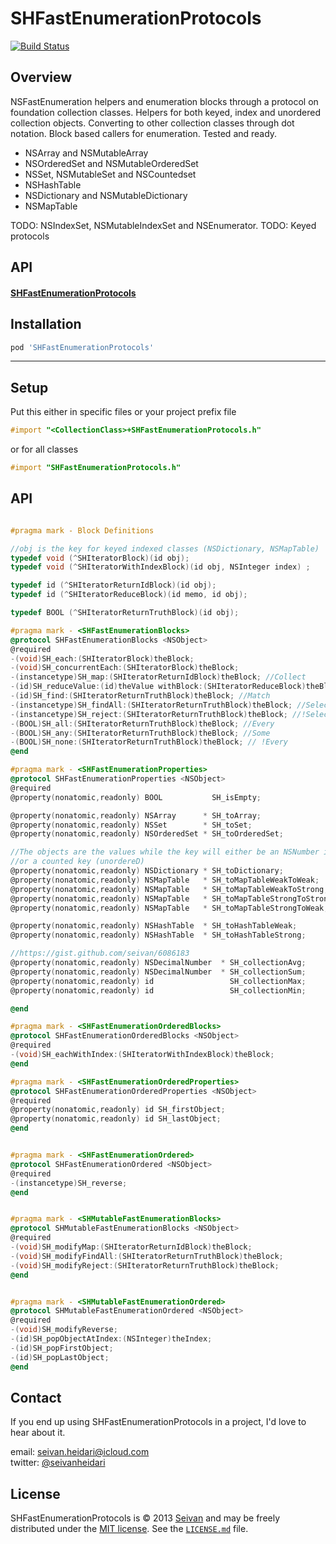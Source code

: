 SHFastEnumerationProtocols
==========
[![Build Status](https://travis-ci.org/seivan/SHFastEnumerationProtocols.png?branch=master)](https://travis-ci.org/seivan/SHFastEnumerationProtocols)


Overview
--------
NSFastEnumeration helpers and enumeration blocks through a protocol on foundation collection classes.
Helpers for both keyed, index and unordered collection objects.
Converting to other collection classes through dot notation.
Block based callers for enumeration. 
Tested and ready. 

* NSArray and NSMutableArray
* NSOrderedSet and NSMutableOrderedSet
* NSSet, NSMutableSet and NSCountedset
* NSHashTable 
* NSDictionary and NSMutableDictionary 
* NSMapTable

TODO: NSIndexSet, NSMutableIndexSet and NSEnumerator. 
TODO: Keyed protocols


API
----------

#### [SHFastEnumerationProtocols](https://github.com/seivan/SHFastEnumerationProtocols#api-1)



Installation
------------

```ruby
pod 'SHFastEnumerationProtocols'
```

***

Setup
-----

Put this either in specific files or your project prefix file

```objective-c
#import "<CollectionClass>+SHFastEnumerationProtocols.h"
```
or for all classes
```objective-c
#import "SHFastEnumerationProtocols.h"
```


API
-----

```objective-c

#pragma mark - Block Definitions

//obj is the key for keyed indexed classes (NSDictionary, NSMapTable)
typedef void (^SHIteratorBlock)(id obj);
typedef void (^SHIteratorWithIndexBlock)(id obj, NSInteger index) ;

typedef id (^SHIteratorReturnIdBlock)(id obj);
typedef id (^SHIteratorReduceBlock)(id memo, id obj);

typedef BOOL (^SHIteratorReturnTruthBlock)(id obj);

#pragma mark - <SHFastEnumerationBlocks>
@protocol SHFastEnumerationBlocks <NSObject>
@required
-(void)SH_each:(SHIteratorBlock)theBlock;
-(void)SH_concurrentEach:(SHIteratorBlock)theBlock;
-(instancetype)SH_map:(SHIteratorReturnIdBlock)theBlock; //Collect
-(id)SH_reduceValue:(id)theValue withBlock:(SHIteratorReduceBlock)theBlock; //Inject/FoldLeft
-(id)SH_find:(SHIteratorReturnTruthBlock)theBlock; //Match
-(instancetype)SH_findAll:(SHIteratorReturnTruthBlock)theBlock; //Select/Filter
-(instancetype)SH_reject:(SHIteratorReturnTruthBlock)theBlock; //!Select/Filter
-(BOOL)SH_all:(SHIteratorReturnTruthBlock)theBlock; //Every
-(BOOL)SH_any:(SHIteratorReturnTruthBlock)theBlock; //Some
-(BOOL)SH_none:(SHIteratorReturnTruthBlock)theBlock; // !Every
@end

#pragma mark - <SHFastEnumerationProperties>
@protocol SHFastEnumerationProperties <NSObject>
@required
@property(nonatomic,readonly) BOOL           SH_isEmpty;

@property(nonatomic,readonly) NSArray      * SH_toArray;
@property(nonatomic,readonly) NSSet        * SH_toSet;
@property(nonatomic,readonly) NSOrderedSet * SH_toOrderedSet;

//The objects are the values while the key will either be an NSNumber index (from ordered)
//or a counted key (unordereD)
@property(nonatomic,readonly) NSDictionary * SH_toDictionary;
@property(nonatomic,readonly) NSMapTable   * SH_toMapTableWeakToWeak;
@property(nonatomic,readonly) NSMapTable   * SH_toMapTableWeakToStrong;
@property(nonatomic,readonly) NSMapTable   * SH_toMapTableStrongToStrong;
@property(nonatomic,readonly) NSMapTable   * SH_toMapTableStrongToWeak;

@property(nonatomic,readonly) NSHashTable  * SH_toHashTableWeak;
@property(nonatomic,readonly) NSHashTable  * SH_toHashTableStrong;

//https://gist.github.com/seivan/6086183
@property(nonatomic,readonly) NSDecimalNumber  * SH_collectionAvg;
@property(nonatomic,readonly) NSDecimalNumber  * SH_collectionSum;
@property(nonatomic,readonly) id                 SH_collectionMax;
@property(nonatomic,readonly) id                 SH_collectionMin;

@end

#pragma mark - <SHFastEnumerationOrderedBlocks>
@protocol SHFastEnumerationOrderedBlocks <NSObject>
@required
-(void)SH_eachWithIndex:(SHIteratorWithIndexBlock)theBlock;
@end

#pragma mark - <SHFastEnumerationOrderedProperties>
@protocol SHFastEnumerationOrderedProperties <NSObject>
@required
@property(nonatomic,readonly) id SH_firstObject;
@property(nonatomic,readonly) id SH_lastObject;
@end


#pragma mark - <SHFastEnumerationOrdered>
@protocol SHFastEnumerationOrdered <NSObject>
@required
-(instancetype)SH_reverse;
@end


#pragma mark - <SHMutableFastEnumerationBlocks>
@protocol SHMutableFastEnumerationBlocks <NSObject>
@required
-(void)SH_modifyMap:(SHIteratorReturnIdBlock)theBlock;
-(void)SH_modifyFindAll:(SHIteratorReturnTruthBlock)theBlock;
-(void)SH_modifyReject:(SHIteratorReturnTruthBlock)theBlock;
@end


#pragma mark - <SHMutableFastEnumerationOrdered>
@protocol SHMutableFastEnumerationOrdered <NSObject>
@required
-(void)SH_modifyReverse;
-(id)SH_popObjectAtIndex:(NSInteger)theIndex;
-(id)SH_popFirstObject;
-(id)SH_popLastObject;
@end


```


Contact
-------

If you end up using SHFastEnumerationProtocols in a project, I'd love to hear about it.

email: [seivan.heidari@icloud.com](mailto:seivan.heidari@icloud.com)  
twitter: [@seivanheidari](https://twitter.com/seivanheidari)

## License

SHFastEnumerationProtocols is © 2013 [Seivan](http://www.github.com/seivan) and may be freely
distributed under the [MIT license](http://opensource.org/licenses/MIT).
See the [`LICENSE.md`](https://github.com/seivan/SHFastEnumerationProtocols/blob/master/LICENSE.md) file.

